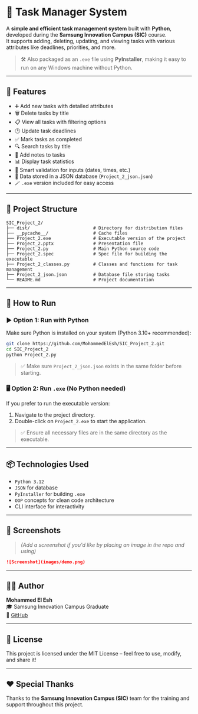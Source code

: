 # 📝 Task Manager System

A **simple and efficient task management system** built with **Python**, developed during the **Samsung Innovation Campus (SIC)** course.  
It supports adding, deleting, updating, and viewing tasks with various attributes like deadlines, priorities, and more.

> 🛠️ Also packaged as an `.exe` file using **PyInstaller**, making it easy to run on any Windows machine without Python.

---

## 🧾 Features

- ➕ Add new tasks with detailed attributes
- 🗑️ Delete tasks by title
- 📋 View all tasks with filtering options
- 🕒 Update task deadlines
- ✅ Mark tasks as completed
- 🔍 Search tasks by title
- 📝 Add notes to tasks
- 📊 Display task statistics
- 🧠 Smart validation for inputs (dates, times, etc.)
- 💾 Data stored in a JSON database (`Project_2_json.json`)
- 🪄 `.exe` version included for easy access

---

## 🧱 Project Structure

```
SIC_Project_2/
├── dist/                        # Directory for distribution files
├── __pycache__/                 # Cache files
├── Project_2.exe                # Executable version of the project
├── Project_2.pptx               # Presentation file
├── Project_2.py                 # Main Python source code
├── Project_2.spec               # Spec file for building the executable
├── Project_2_classes.py         # Classes and functions for task management
├── Project_2_json.json          # Database file storing tasks
└── README.md                    # Project documentation
```


---

## 🚀 How to Run

### ▶️ Option 1: Run with Python

Make sure Python is installed on your system (Python 3.10+ recommended):

```bash
git clone https://github.com/MohammedElEsh/SIC_Project_2.git
cd SIC_Project_2
python Project_2.py
```

> ✅ Make sure `Project_2_json.json` exists in the same folder before starting.

### 🖥️ Option 2: Run `.exe` (No Python needed)

If you prefer to run the executable version:

1. Navigate to the project directory.
2. Double-click on `Project_2.exe` to start the application.

> ✅ Ensure all necessary files are in the same directory as the executable.

---

## 📦 Technologies Used

- `Python 3.12`
- `JSON` for database
- `PyInstaller` for building `.exe`
- `OOP` concepts for clean code architecture
- CLI interface for interactivity

---

## 📸 Screenshots

> *(Add a screenshot if you'd like by placing an image in the repo and using)*  
```markdown
![Screenshot](images/demo.png)
```

---

## 👨‍💻 Author

**Mohammed El Esh**  
🎓 Samsung Innovation Campus Graduate  
🔗 [GitHub](https://github.com/MohammedElEsh)

---

## 📄 License

This project is licensed under the MIT License – feel free to use, modify, and share it!

---

## ❤️ Special Thanks

Thanks to the **Samsung Innovation Campus (SIC)** team for the training and support throughout this project.
